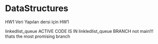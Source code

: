 # DataStructures

HW1
Veri Yapıları dersi için HW1

linkedlist_queue
ACTIVE CODE IS IN linkledlist_queue BRANCH not main!!!
thats the most promising branch



